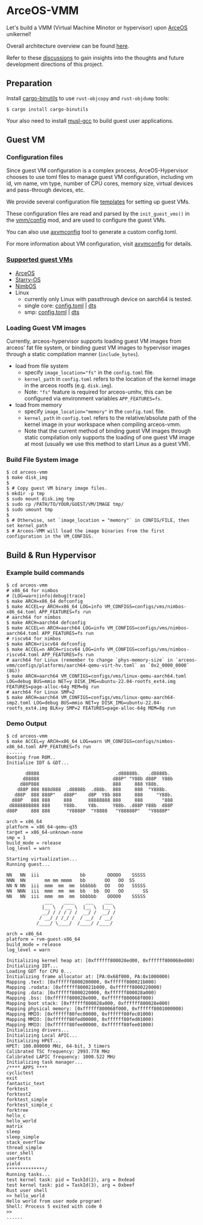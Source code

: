 # ArceOS-VMM

Let's build a VMM (Virtual Machine Minotor or hypervisor) upon [ArceOS](https://github.com/arceos-org/arceos) unikernel!

Overall architecture overview can be found [here](doc/README.md).

Refer to these [discussions](https://github.com/arceos-hypervisor/arceos-umhv/discussions) to gain insights into the thoughts and future development directions of this project.

## Preparation

Install [cargo-binutils](https://github.com/rust-embedded/cargo-binutils) to use `rust-objcopy` and `rust-objdump` tools:

```console
$ cargo install cargo-binutils
```

Your also need to install [musl-gcc](http://musl.cc/x86_64-linux-musl-cross.tgz) to build guest user applications.

## Guest VM

### Configuration files

Since guest VM configuration is a complex process, ArceOS-Hypervisor chooses to use toml files to manage guest VM configuration, 
including vm id, vm name, vm type, number of CPU cores, memory size, virtual devices and pass-through devices, etc. 

We provide several configuration file [templates](arceos-vmm/configs) for setting up guest VMs. 

These configuration files are read and parsed by the `init_guest_vms()` in the [vmm/config](arceos-vmm/src/vmm/config.rs) mod, and are used to configure the guest VMs.

You can also use [axvmconfig](https://github.com/arceos-hypervisor/axvmconfig) tool to generate a custom config.toml.

For more information about VM configuration, visit [axvmconfig](https://arceos-hypervisor.github.io/axvmconfig/axvmconfig/index.html) for details.

### [Supported guest VMs](doc/GuestVMs.md)

* [ArceOS](https://github.com/arceos-org/arceos)
* [Starry-OS](https://github.com/Starry-OS)
* [NimbOS](https://github.com/equation314/nimbos)
* Linux
  * currently only Linux with passthrough device on aarch64 is tested.
  * single core: [config.toml](arceos-vmm/configs/linux-qemu-aarch64.toml) | [dts](arceos-vmm/configs/linux-qemu.dts)
  * smp: [config.toml](arceos-vmm/configs/linux-qemu-aarch64-smp2.toml) | [dts](arceos-vmm/configs/linux-qemu-smp2.dts)

### Loading Guest VM images

Currently, arceos-hypervisor supports loading guest VM images from arceos' fat file system, or binding guest VM images to hypervisor images through a static compilation manner (`include_bytes`).

* load from file system
  * specify `image_location="fs"` in the `config.toml` file.
  * `kernel_path` in `config.toml` refers to the location of the kernel image in the arceos rootfs (e.g. `disk.img`).
  * Note: `"fs"` feature is required for arceos-umhv, this can be configured via environment variables `APP_FEATURES=fs`.
* load from memory
  * specify `image_location="memory"` in the `config.toml` file.
  * `kernel_path` in `config.toml` refers to the relative/absolute path of the kernel image in your workspace when compiling arceos-vmm.
  * Note that the current method of binding guest VM images through static compilation only supports the loading of one guest VM image at most (usually we use this method to start Linux as a guest VM).

### Build File System image

```console
$ cd arceos-vmm
$ make disk_img
$
$ # Copy guest VM binary image files.
$ mkdir -p tmp
$ sudo mount disk.img tmp
$ sudo cp /PATH/TO/YOUR/GUEST/VM/IMAGE tmp/
$ sudo umount tmp
$
$ # Otherwise, set `image_location = "memory"` in CONFIG/FILE, then set kernel_path
$ # Arceos-VMM will load the image binaries from the first configuration in the VM_CONFIGS.
```

## Build & Run Hypervisor

### Example build commands

```console
$ cd arceos-vmm
# x86_64 for nimbos
# [LOG=warn|info|debug|trace]
$ make ARCH=x86_64 defconfig
$ make ACCEL=y ARCH=x86_64 LOG=info VM_CONFIGS=configs/vms/nimbos-x86_64.toml APP_FEATURES=fs run
# aarch64 for nimbos
$ make ARCH=aarch64 defconfig
$ make ACCEL=n ARCH=aarch64 LOG=info VM_CONFIGS=configs/vms/nimbos-aarch64.toml APP_FEATURES=fs run
# riscv64 for nimbos
$ make ARCH=riscv64 defconfig
$ make ACCEL=n ARCH=riscv64 LOG=info VM_CONFIGS=configs/vms/nimbos-riscv64.toml APP_FEATURES=fs run
# aarch64 for Linux (remember to change `phys-memory-size` in `arceos-vmm/configs/platforms/aarch64-qemu-virt-hv.toml` as `0x2_0000_0000` (8G))
$ make ARCH=aarch64 VM_CONFIGS=configs/vms/linux-qemu-aarch64.toml LOG=debug BUS=mmio NET=y DISK_IMG=ubuntu-22.04-rootfs_ext4.img FEATURES=page-alloc-64g MEM=8g run
# aarch64 for Linux SMP=2
$ make ARCH=aarch64 VM_CONFIGS=configs/vms/linux-qemu-aarch64-smp2.toml LOG=debug BUS=mmio NET=y DISK_IMG=ubuntu-22.04-rootfs_ext4.img BLK=y SMP=2 FEATURES=page-alloc-64g MEM=8g run
```

### Demo Output

```console
$ cd arceos-vmm
$ make ACCEL=y ARCH=x86_64 LOG=warn VM_CONFIGS=configs/nimbos-x86_64.toml APP_FEATURES=fs run
......
Booting from ROM..
Initialize IDT & GDT...

       d8888                            .d88888b.   .d8888b.
      d88888                           d88P" "Y88b d88P  Y88b
     d88P888                           888     888 Y88b.
    d88P 888 888d888  .d8888b  .d88b.  888     888  "Y888b.
   d88P  888 888P"   d88P"    d8P  Y8b 888     888     "Y88b.
  d88P   888 888     888      88888888 888     888       "888
 d8888888888 888     Y88b.    Y8b.     Y88b. .d88P Y88b  d88P
d88P     888 888      "Y8888P  "Y8888   "Y88888P"   "Y8888P"

arch = x86_64
platform = x86_64-qemu-q35
target = x86_64-unknown-none
smp = 1
build_mode = release
log_level = warn

Starting virtualization...
Running guest...

NN   NN  iii               bb        OOOOO    SSSSS
NNN  NN       mm mm mmmm   bb       OO   OO  SS
NN N NN  iii  mmm  mm  mm  bbbbbb   OO   OO   SSSSS
NN  NNN  iii  mmm  mm  mm  bb   bb  OO   OO       SS
NN   NN  iii  mmm  mm  mm  bbbbbb    OOOO0    SSSSS
              ___    ____    ___    ___
             |__ \  / __ \  |__ \  |__ \
             __/ / / / / /  __/ /  __/ /
            / __/ / /_/ /  / __/  / __/
           /____/ \____/  /____/ /____/

arch = x86_64
platform = rvm-guest-x86_64
build_mode = release
log_level = warn

Initializing kernel heap at: [0xffffff800028ed00, 0xffffff800068ed00)
Initializing IDT...
Loading GDT for CPU 0...
Initializing frame allocator at: [PA:0x68f000, PA:0x1000000)
Mapping .text: [0xffffff8000200000, 0xffffff800021b000)
Mapping .rodata: [0xffffff800021b000, 0xffffff8000220000)
Mapping .data: [0xffffff8000220000, 0xffffff800028a000)
Mapping .bss: [0xffffff800028e000, 0xffffff800068f000)
Mapping boot stack: [0xffffff800028a000, 0xffffff800028e000)
Mapping physical memory: [0xffffff800068f000, 0xffffff8001000000)
Mapping MMIO: [0xffffff80fec00000, 0xffffff80fec01000)
Mapping MMIO: [0xffffff80fed00000, 0xffffff80fed01000)
Mapping MMIO: [0xffffff80fee00000, 0xffffff80fee01000)
Initializing drivers...
Initializing Local APIC...
Initializing HPET...
HPET: 100.000000 MHz, 64-bit, 3 timers
Calibrated TSC frequency: 2993.778 MHz
Calibrated LAPIC frequency: 1000.522 MHz
Initializing task manager...
/**** APPS ****
cyclictest
exit
fantastic_text
forktest
forktest2
forktest_simple
forktest_simple_c
forktree
hello_c
hello_world
matrix
sleep
sleep_simple
stack_overflow
thread_simple
user_shell
usertests
yield
**************/
Running tasks...
test kernel task: pid = TaskId(2), arg = 0xdead
test kernel task: pid = TaskId(3), arg = 0xbeef
Rust user shell
>> hello_world
Hello world from user mode program!
Shell: Process 5 exited with code 0
>>
......
```
